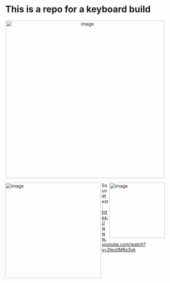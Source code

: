 # This is a repo for a keyboard build

<p align="center">
<img width="500" alt="image" src="https://github.com/user-attachments/assets/77e7a658-88fe-4579-aeec-d39dfebbb104">
</p>

<img align="left" width="302" alt="image" src="https://github.com/user-attachments/assets/5c0debfe-7025-4a4a-9068-3ed297181fc6">
 

<img align="right" width="175" alt="image" src="https://github.com/user-attachments/assets/e85eab01-a4ce-4159-8365-265e47b777c9">


Soundtest: https://www.youtube.com/watch?v=2leu0M6s3vk
